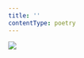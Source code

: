 ```yaml
---
title: ''
contentType: poetry
---
```


<section>

![](../Images/OBALKA01-0004625022.jpg)

</section>
